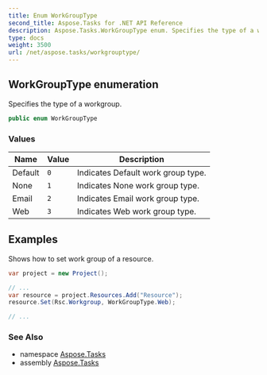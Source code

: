 ```yaml
---
title: Enum WorkGroupType
second_title: Aspose.Tasks for .NET API Reference
description: Aspose.Tasks.WorkGroupType enum. Specifies the type of a workgroup
type: docs
weight: 3500
url: /net/aspose.tasks/workgrouptype/
---
```

## WorkGroupType enumeration

Specifies the type of a workgroup.

```csharp
public enum WorkGroupType
```

### Values

| Name | Value | Description |
| --- | --- | --- |
| Default | `0` | Indicates Default work group type. |
| None | `1` | Indicates None work group type. |
| Email | `2` | Indicates Email work group type. |
| Web | `3` | Indicates Web work group type. |

## Examples

Shows how to set work group of a resource.

```csharp
var project = new Project();

// ...
var resource = project.Resources.Add("Resource");
resource.Set(Rsc.Workgroup, WorkGroupType.Web);

// ...
```

### See Also

* namespace [Aspose.Tasks](../../aspose.tasks/)
* assembly [Aspose.Tasks](../../)


